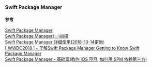 ### Swift Package Manager

#### 参考
[Swift Package Manager](https://www.jianshu.com/p/479986e9ae80)  
[Swift Package Manager(一)初探](https://www.cnblogs.com/feng9exe/p/10485087.html)  
[Swift Package Manager 详细使用(2018-10-14更新)](https://www.jianshu.com/p/89a7bd338a78)  
[[ WWDC2018 ] - 了解Swift Package Manager Getting to Know Swift Package Manager](https://www.jianshu.com/p/43411c2d9fc5)  
[Swift Package Manager - 基础篇(教你 iOS 项目, 如何用 SPM 依赖第三方)](https://blog.csdn.net/xinshou_caizhu/article/details/103324184)  

